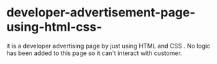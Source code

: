 # developer-advertisement-page-using-html-css-
it is a developer advertising page by just using HTML and CSS . No logic has been added to this page so it can't interact with customer.

